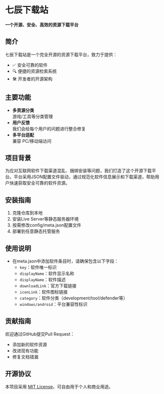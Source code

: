 # 七辰下载站

**一个开源、安全、高效的资源下载平台**

## 简介

七辰下载站是一个完全开源的资源下载平台，致力于提供：
- ✅ 安全可靠的软件
- 🔍 便捷的资源检索系统
- 🛠️ 开发者的开源架构

## 主要功能

- **多资源分类**  
  游戏/工具等分类管理
- **用户反馈**  
  我们会给每个用户的问题进行整合修复
- **多平台适配**  
  兼容 PC/移动端访问

## 项目背景
为应对互联网软件下载渠道混乱、捆绑安装等问题，我们打造了这个开源下载平台。平台采用JSON配置文件驱动，通过规范化软件信息展示和下载渠道，帮助用户快速获取安全可靠的软件资源。

## 安装指南
1. 克隆仓库到本地
2. 安装Live Server等静态服务器环境
3. 按需修改config/meta.json配置文件
4. 部署到任意静态托管服务

## 使用说明
- 在meta.json中添加软件条目时，请确保包含以下字段：
  - `key`：软件唯一标识
  - `displayName`：软件显示名称
  - `displayName`：软件描述
  - `downloadLink`：官方下载链接
  - `iconLink`：软件图标链接
  - `category`：软件分类（development/tool/defender等）
  - `windows/android`：平台兼容性标识

## 贡献指南
欢迎通过GitHub提交Pull Request：
- 添加新的软件资源
- 改进现有功能
- 修复文档错漏

## 开源协议
本项目采用 [MIT License](LICENSE)，可自由用于个人和商业用途。